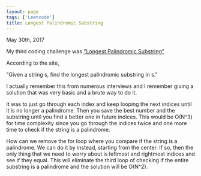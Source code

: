 ```yaml
---
layout: page
tags: ['Leetcode']
title: Longest Palindromic Substring
---
```


May 30th, 2017

My third coding challenge was ["Longest Palindromic Substring"](https://leetcode.com/problems/longest-palindromic-substring/)


According to the site, 

"Given a string s, find the longest palindromic substring in s."

I actually remember this from numerous interviews and I remember giving a solution that was very basic and a brute way to do it. 

It was to just go through each index and keep looping the next indices until it is no longer a palindrome. Then you save the best number and the substring until you find a better one in future indices. This would be O(N^3) for time complexity since you go through the indices twice and one more time to check if the string is a palindrome. 

How can we remove the for loop where you compare if the string is a palindrome. We can do it by instead, starting from the center. If so, then the only thing that we need to worry about is leftmost and rightmost indices and see if they equal. This will eliminate the third loop of checking if the entire substring is a palindrome and the solution will be O(N^2). 
